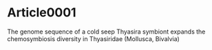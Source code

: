 # Article0001
The genome sequence of a cold seep Thyasira symbiont expands the chemosymbiosis diversity in Thyasiridae (Mollusca, Bivalvia) 
